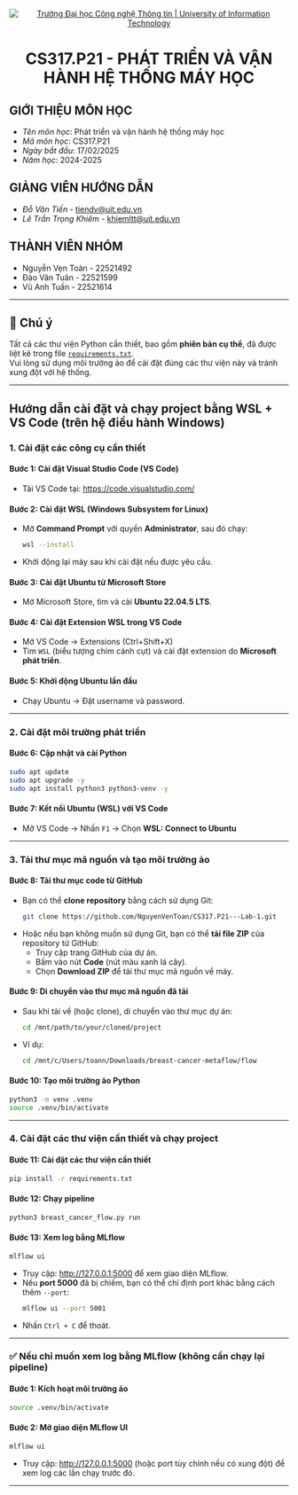 <p align="center">
  <a href="https://www.uit.edu.vn/" title="Trường Đại học Công nghệ Thông tin" style="border: 5;">
    <img src="https://i.imgur.com/WmMnSRt.png" alt="Trường Đại học Công nghệ Thông tin | University of Information Technology">
  </a>
</p>

<!-- Title -->
<h1 align="center"><b>CS317.P21 - PHÁT TRIỂN VÀ VẬN HÀNH HỆ THỐNG MÁY HỌC</b></h1>

## GIỚI THIỆU MÔN HỌC
<a name="gioithieumonhoc"></a>
* *Tên môn học*: Phát triển và vận hành hệ thống máy học
* *Mã môn học*: CS317.P21
* *Ngày bắt đầu*: 17/02/2025
* *Năm học*: 2024-2025

## GIẢNG VIÊN HƯỚNG DẪN
<a name="giangvien"></a>
* *Đỗ Văn Tiến* - tiendv@uit.edu.vn
* *Lê Trần Trọng Khiêm* - khiemltt@uit.edu.vn

## THÀNH VIÊN NHÓM
<a name="thanhvien"></a>
* Nguyễn Vẹn Toàn - 22521492
* Đào Văn Tuân - 22521599
* Vũ Anh Tuấn - 22521614 

---

## 🔧 Chú ý

Tất cả các thư viện Python cần thiết, bao gồm **phiên bản cụ thể**, đã được liệt kê trong file [`requirements.txt`](./requirements.txt).  
Vui lòng sử dụng môi trường ảo để cài đặt đúng các thư viện này và tránh xung đột với hệ thống.

---

## Hướng dẫn cài đặt và chạy project bằng WSL + VS Code (trên hệ điều hành Windows)

### 1. Cài đặt các công cụ cần thiết

#### Bước 1: Cài đặt Visual Studio Code (VS Code)
- Tải VS Code tại: https://code.visualstudio.com/

#### Bước 2: Cài đặt WSL (Windows Subsystem for Linux)
- Mở **Command Prompt** với quyền **Administrator**, sau đó chạy:
  ```bash
  wsl --install
  ```
- Khởi động lại máy sau khi cài đặt nếu được yêu cầu.

#### Bước 3: Cài đặt Ubuntu từ Microsoft Store
- Mở Microsoft Store, tìm và cài **Ubuntu 22.04.5 LTS**.

#### Bước 4: Cài đặt Extension WSL trong VS Code
- Mở VS Code → Extensions (Ctrl+Shift+X)
- Tìm `WSL` (biểu tượng chim cánh cụt) và cài đặt extension do **Microsoft phát triển**.

#### Bước 5: Khởi động Ubuntu lần đầu
- Chạy Ubuntu → Đặt username và password.

---

### 2. Cài đặt môi trường phát triển

#### Bước 6: Cập nhật và cài Python
```bash
sudo apt update
sudo apt upgrade -y
sudo apt install python3 python3-venv -y
```

#### Bước 7: Kết nối Ubuntu (WSL) với VS Code
- Mở VS Code → Nhấn `F1` → Chọn **WSL: Connect to Ubuntu**

---

### 3. Tải thư mục mã nguồn và tạo môi trường ảo

#### Bước 8: Tải thư mục code từ GitHub
- Bạn có thể **clone repository** bằng cách sử dụng Git:
  ```bash
  git clone https://github.com/NguyenVenToan/CS317.P21---Lab-1.git
  ```
- Hoặc nếu bạn không muốn sử dụng Git, bạn có thể **tải file ZIP** của repository từ GitHub:
  - Truy cập trang GitHub của dự án.
  - Bấm vào nút **Code** (nút màu xanh lá cây).
  - Chọn **Download ZIP** để tải thư mục mã nguồn về máy.

#### Bước 9: Di chuyển vào thư mục mã nguồn đã tải
- Sau khi tải về (hoặc clone), di chuyển vào thư mục dự án:
  ```bash
  cd /mnt/path/to/your/cloned/project
  ```
- Ví dụ:
  ```bash
  cd /mnt/c/Users/toann/Downloads/breast-cancer-metaflow/flow
  ```

#### Bước 10: Tạo môi trường ảo Python
```bash
python3 -m venv .venv
source .venv/bin/activate
```

---

### 4. Cài đặt các thư viện cần thiết và chạy project

#### Bước 11: Cài đặt các thư viện cần thiết
```bash
pip install -r requirements.txt
```

#### Bước 12: Chạy pipeline
```bash
python3 breast_cancer_flow.py run
```

#### Bước 13: Xem log bằng MLflow
```bash
mlflow ui
```
- Truy cập: http://127.0.0.1:5000 để xem giao diện MLflow.
- Nếu **port 5000** đã bị chiếm, bạn có thể chỉ định port khác bằng cách thêm `--port`:
  ```bash
  mlflow ui --port 5001
  ```
- Nhấn `Ctrl + C` để thoát.

---

### ✅ Nếu chỉ muốn xem log bằng MLflow (không cần chạy lại pipeline)

#### Bước 1: Kích hoạt môi trường ảo
```bash
source .venv/bin/activate
```

#### Bước 2: Mở giao diện MLflow UI
```bash
mlflow ui
```
- Truy cập: http://127.0.0.1:5000 (hoặc port tùy chỉnh nếu có xung đột) để xem log các lần chạy trước đó.

---


